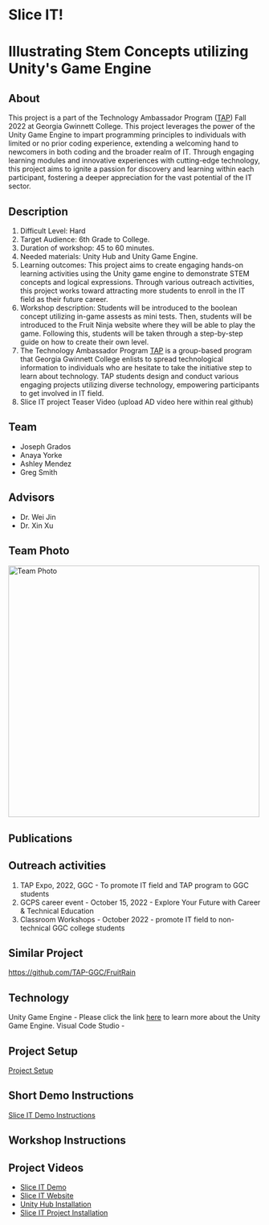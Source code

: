 # Slice IT!
# Illustrating Stem Concepts utilizing Unity's Game Engine
## About 
This project is a part of the Technology Ambassador Program ([TAP](https://www.ggc.edu/academics/school-of-science-and-technology/research-internships-service-learning/technology-ambassador-program)) Fall 2022 at Georgia Gwinnett College. This project leverages the power of the Unity Game Engine to impart programming principles to individuals with limited or no prior coding experience, extending a welcoming hand to newcomers in both coding and the broader realm of IT. Through engaging learning modules and innovative experiences with cutting-edge technology, this project aims to ignite a passion for discovery and learning within each participant, fostering a deeper appreciation for the vast potential of the IT sector.
## Description
1. Difficult Level: Hard
2. Target Audience: 6th Grade to College.
3.  Duration of workshop: 45 to 60 minutes.
4.  Needed materials: Unity Hub and Unity Game Engine.
5.  Learning outcomes: This project aims to create engaging hands-on learning activities using the Unity game engine to demonstrate STEM concepts and logical expressions. Through various outreach activities, this project works toward attracting more students to enroll in the IT field as their future career.
6.  Workshop description: Students will be introduced to the boolean concept utilizing in-game assests as mini tests. Then, students will be introduced to the Fruit Ninja website where they will be able to play the game. Following this, students will be taken through a step-by-step guide on how to create their own level.
7.  The Technology Ambassador Program [TAP](https://www.ggc.edu/academics/school-of-science-and-technology/research-internships-service-learning/technology-ambassador-program) is a group-based program that Georgia Gwinnett College enlists to spread technological information to individuals who are hesitate to take the initiative step to learn about technology. TAP students design and conduct various engaging projects utilizing diverse technology,  empowering participants to get involved in IT field.
8. Slice IT project Teaser Video (upload AD video here within real github)
## Team
- Joseph Grados
- Anaya Yorke
- Ashley Mendez
- Greg Smith

## Advisors
- Dr. Wei Jin
- Dr. Xin Xu

## Team Photo
<img alt="Team Photo" src="https://github.com/TAP-GGC/FruitNinja/blob/main/Media/image_2024-05-28_155937933.png" width="500">

## Publications


## Outreach activities
1. TAP Expo, 2022, GGC - To promote IT field and TAP program to GGC students
2. GCPS career event - October 15, 2022 - Explore Your Future with Career & Technical Education 
3. Classroom Workshops - October 2022 - promote IT field to non-technical GGC college students

## Similar Project
https://github.com/TAP-GGC/FruitRain

## Technology
Unity Game Engine - Please click the link [here](https://Unity.com/games) to learn more about the Unity Game Engine.
Visual Code Studio - 

## Project Setup
[Project Setup](https://github.com/TAP-GGC/FruitNinja/blob/main/Documents/Slice%20IT%20Project%20Setup.pdf)

## Short Demo Instructions
[Slice IT Demo Instructions](https://github.com/TAP-GGC/FruitNinja/blob/main/Documents/Slice%20IT%20Demo%20Instructions.pdf)

## Workshop Instructions

## Project Videos
- [Slice IT Demo](https://github.com/TAP-GGC/FruitNinja/blob/main/Media/Slice%20IT%20Demo.mp4)
- [Slice IT Website](https://tap-project-fall-2022.github.io/Slice-IT/Slice%20IT!%20Website/workshop-page.html)
- [Unity Hub Installation](https://github.com/TAP-GGC/FruitNinja/blob/main/Media/Unity%20Hub%20Installation%20Video.mp4)
- [Slice IT Project Installation](https://github.com/TAP-GGC/FruitNinja/blob/main/Media/Slice%20IT%20project%20installation.mp4)

